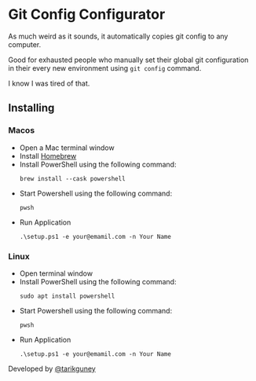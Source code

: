 # Git Config Configurator

As much weird as it sounds, it automatically copies git config to any computer.

Good for exhausted people who manually set their global git configuration in their every new environment using `git config` command.

I know I was tired of that. 

## Installing
### Macos

* Open a Mac terminal window
* Install [Homebrew](https://brew.sh/ "Homebrew")
* Install PowerShell using the following command:
    ``` brew
    brew install --cask powershell
    ```
* Start Powershell using the following command:
    ```pwsh
    pwsh
    ```
* Run Application
    ```pwsh
    .\setup.ps1 -e your@emamil.com -n Your Name
    ```

### Linux

* Open terminal window
* Install PowerShell using the following command:
    ``` install
    sudo apt install powershell
    ```
* Start Powershell using the following command:
    ```pwsh
    pwsh
    ```
* Run Application
    ```pwsh
    .\setup.ps1 -e your@emamil.com -n Your Name
    ```




Developed by [@tarikguney](https://github.com/tarikguney)
